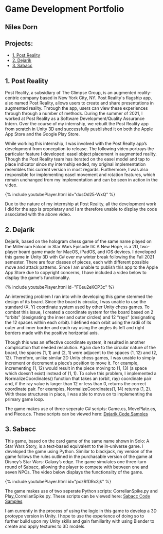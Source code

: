 # Game Development Portfolio
## Niles Dorn

## Projects:
- [1. Post Reality](#1-post-reality)
- [2. Dejarik](#2-dejarik)
- [3. Sabacc](#3-sabacc)



## 1. Post Reality

Post Reality, a subsidiary of The Glimpse Group, is an augmented reality-centric company based in New York City, NY. Post Reality's flagship app, also named Post Reality, allows users to create and share presentations in augmented reality. Through the app, users can view these experiences through through a number of methods. During the summer of 2021, I worked at Post Reality as a Software Development/Quality Assurance Intern. Over the course of my internship, we rebuilt the Post Reality app from scratch in Unity 3D and successfully pusblished it on both the Apple App Store and the Google Play Store.

While working this internship, I was involved with the Post Realty app’s development from conception to release. The following video portrays the particular feature I developed: easel object placement in augmented reality. Though the Post Reality team has iterated on the easel model and tap to place indicator since my internship ended, my original implementation resembles this current version in most regards. Furthermore, I was also responsible for implementing easel movement and rotation features, which remain unchanged from my implementation and can be seen in action in the video.

{% include youtubePlayer.html id="dusOd25-WxQ" %}


Due to the nature of my internship at Post Reality, all the development work I did for the app is proprietary and I am therefore unable to display the code associated with the above video.

## 2. Dejarik

Dejarik, based on the hologram chess game of the same name played on the Millenium Falcon in Star Wars Episode IV: A New Hope, is a 2D, two-player board game made for MacOS, iPadOS, and iOS devices. I developed this game in Unity 3D with C# over my winter break following the Fall 2021 semester. There are four classes of pieces, each with different possible move and attack patterns. Since I am unable to publish this app to the Apple App Store due to copyright concerns, I have included a video below to display the game's functionality. 

{% include youtubePlayer.html id="F0eu2eKCP3c" %}


An interesting problem I ran into while developing this game stemmed the design of its board. Since the board is circular, I was unable to use the standard (X, Y) coordinate system used by other Unity chess games. To combat this issue, I created a coordinate system for the board based on 2 “orbits” (designating the inner and outer circles) and 12 “rays” (designating the 12 spaces within each orbit). I defined each orbit using the radii of its outer and inner border and each ray using the angles its left and right borders made with the positive horizontal axis.

Though this was an effective coordinate system, it resulted in another complication that needed resolution. Again due to the circular nature of the board, the spaces (1, 1) and (2, 1) were adjacent to the spaces (1, 12) and (2, 12). Therefore, unlike similar 2D Unity chess games, I was unable to simply increment or decrement a piece’s position to move it. For example, incrementing (1, 12) would result in the piece moving to (1, 13) (a space which doesn’t exist) instead of (1, 1). To solve this problem, I implemented a NormalizeCoordinates() function that takes an (orbit, ray) coordinate pair and, if the ray value is larger than 12 or less than 0, returns the correct coordinate pair. For examples, NormalizeCoordinates(1, 14) returns (1, 2). With these structures in place, I was able to move on to implementing the primary game loop.

The game makes use of three seperate C# scripts: Game.cs, MovePlate.cs, and Piece.cs. These scripts can be viewed here: [Dejarik Code Samples](https://github.com/trippahive/Dejarik2D-Code-Samples)

## 3. Sabacc

This game, based on the card game of the same name shown in Solo: A Star Wars Story, is a text-based equivalent to the in-universe game. I developed the game using Python. Similar to blackjack, my version of the game follows the rules outlined in the purchasable version of the game at Disney’s Star Wars: Galaxy’s edge. The game simulates one three-turn round of Sabacc, allowing the player to compete with between one and seven NPCs. The video below displays the functionality of the game.

{% include youtubePlayer.html id="pczRfDRx3jk" %}

The game makes use of two seperate Python scripts: CorrelianSpike.py and Play_CorrelianSpike.py. These scripts can be viewed here: [Sabacc Code Samples](https://github.com/trippahive/PythonSabacc)

I am currently in the process of using the logic in this game to develop a 3D protoype version in Unity. I hope to use the experience of doing so to further build upon my Unity skills and gain familiarity with using Blender to create and apply textures to 3D models.


